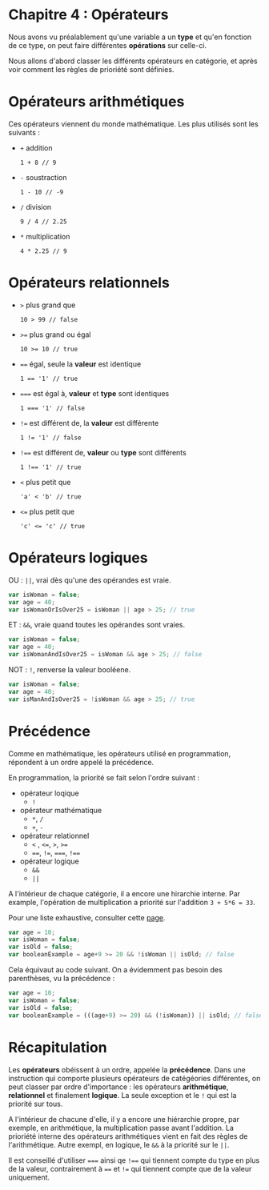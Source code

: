 # Chapitre 4 : Opérateurs

Nous avons vu préalablement qu'une variable a un **type** et qu'en fonction de ce type, on peut faire différentes **opérations** sur celle-ci.

Nous allons d'abord classer les différents opérateurs en catégorie, et après voir comment les règles de prioriété sont définies.

# Opérateurs arithmétiques
Ces opérateurs viennent du monde mathématique. Les plus utilisés sont les suivants :
* `+` addition

	`1 + 8 // 9`

* `-` soustraction

	`1 - 10 // -9`


* `/` division

	`9 / 4 // 2.25`

* `*` multiplication

	`4 * 2.25 // 9`


# Opérateurs relationnels
* `>` plus grand que

	`10 > 99 // false`


* `>=` plus grand ou égal

	`10 >= 10 // true`


* `==` égal, seule la **valeur** est identique

	`1 == '1' // true`


* `===` est égal à, **valeur** et **type** sont identiques

	`1 === '1' // false`


* `!=` est différent de, la **valeur** est différente

	`1 != '1' // false`


* `!==` est différent de, **valeur** ou **type** sont différents

	`1 !== '1' // true`


* `<` plus petit que

	`'a' < 'b' // true`


* `<=` plus petit que

	`'c' <= 'c' // true`


# Opérateurs logiques
OU : `||`,  vrai dès qu'une des opérandes est vraie.

```js
var isWoman = false;
var age = 40;
var isWomanOrIsOver25 = isWoman || age > 25; // true
```

ET : `&&`, vraie quand toutes les opérandes sont vraies.

```js
var isWoman = false;
var age = 40;
var isWomanAndIsOver25 = isWoman && age > 25; // false
```

NOT : `!`, renverse la valeur booléene.

```js
var isWoman = false;
var age = 40;
var isManAndIsOver25 = !isWoman && age > 25; // true
```

# Précédence
Comme en mathématique, les opérateurs utilisé en programmation, répondent à un ordre appelé la précédence.

En programmation, la priorité se fait selon l'ordre suivant :

* opérateur loqique
	* `!`
* opérateur mathématique
	* `*`, `/`
	* `+`, `-`
* opérateur relationnel
	* `<` , `<=`, `>`, `>=`
	* `==`, `!=`, `===`, `!==`
* opérateur logique
	* `&&`
	* `||`

A l'intérieur de chaque catégorie, il a encore une hirarchie interne. Par example, l'opération de multiplication a priorité sur l'addition `3 + 5*6 = 33`.

Pour une liste exhaustive, consulter cette [page](https://en.wikipedia.org/wiki/Order_of_operations).


```js
var age = 10;
var isWoman = false;
var isOld = false;
var booleanExample = age+9 >= 20 && !isWoman || isOld; // false
```

Cela équivaut au code suivant. On a évidemment pas besoin des parenthèses, vu la précédence :

```js
var age = 10;
var isWoman = false;
var isOld = false;
var booleanExample = (((age+9) >= 20) && (!isWoman)) || isOld; // false
```

# Récapitulation
Les **opérateurs** obéissent à un ordre, appelée la **précédence**. Dans une instruction qui comporte plusieurs opérateurs de catégéories différentes, on peut classer par ordre d'importance : les opérateurs **arithmétique**, **relationnel** et finalement **logique**. La seule exception et le `!` qui est la priorité sur tous.

A l'intérieur de chacune d'elle, il y a encore une hiérarchie propre, par exemple, en arithmétique, la multiplication passe avant l'addition. La prioriété interne des opérateurs arithmétiques vient en fait des règles de l'arithmétique. Autre exempl, en logique, le `&&` à la priorité sur le `||`.

Il est conseillé d'utiliser `===` ainsi qe `!==` qui tiennent compte du type en plus de la valeur, contrairement à `==` et `!=` qui tiennent compte que de la valeur uniquement.

